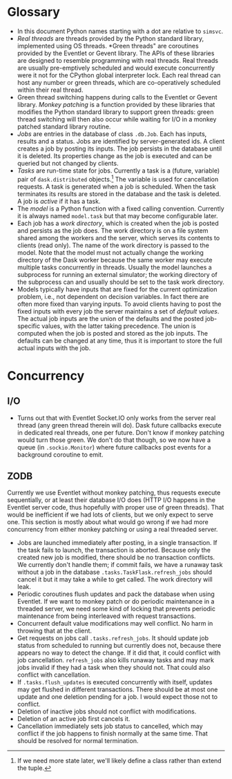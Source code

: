 # Glossary

- In this document Python names starting with a dot are
  relative to `simsvc`.
- *Real threads* are threads provided by the Python standard library,
  implemented using OS threads.  *Green threads" are coroutines
  provided by the Eventlet or Gevent library.  The APIs of these
  libraries are designed to resemble programming with real threads.
  Real threads are usually pre-emptively scheduled and would execute
  concurrently were it not for the CPython global interpreter lock.
  Each real thread can host any number or green threads, which are
  co-operatively scheduled within their real thread.
- Green thread switching happens during calls to the Eventlet or
  Gevent library.  *Monkey patching* is a function provided by
  these libraries that modifies the Python standard library to
  support green threads: green thread switching will then also occur
  while waiting for I/O in a monkey patched standard library routine.
- *Jobs* are entries in the database of class `.db.Job`.  Each has
  inputs, results and a status.  Jobs are identified by
  server-generated ids.  A client creates a job by posting its
  inputs.  The job persists in the database until it is deleted.  Its
  properties change as the job is executed and can be queried but
  not changed by clients.
- *Tasks* are run-time state for jobs.  Currently a task is a (future,
  variable) pair of `dask.distributed` objects.[^taskextend] The
  variable is used for cancellation requests.  A task is generated
  when a job is scheduled.  When the task terminates its results are
  stored in the database and the task is deleted.  A job is *active* if
  it has a task.
- The *model* is a Python function with a fixed calling convention.
  Currently it is always named `model.task` but that may become
  configurable later.
- Each job has a *work directory*, which is created when the job is
  posted and persists as the job does.  The work directory is on a
  file system shared among the workers and the server, which serves
  its contents to clients (read only).  The name of the work directory
  is passed to the model.  Note that the model must not actually
  change the working directory of the Dask worker because the same
  worker may execute multiple tasks concurrently in threads.  Usually
  the model launches a subprocess for running an external simulator;
  the working directory of the subprocess can and usually should be
  set to the task work directory.
- Models typically have inputs that are fixed for the current
  optimization problem, i.e., not dependent on decision variables.  In
  fact there are often more fixed than varying inputs.  To avoid
  clients having to post the fixed inputs with every job the server
  maintains a set of *default values*.  The actual job inputs are the
  union of the defaults and the posted job-specific values, with the
  latter taking precedence.  The union is computed when the job is
  posted and stored as the job inputs.  The defaults can be changed at
  any time, thus it is important to store the full actual inputs with
  the job.

[^taskextend]: If we need more state later, we'll likely define a
    class rather than extend the tuple.

# Concurrency

## I/O

- Turns out that with Eventlet Socket.IO only works from the server
  real thread (any green thread therein will do).  Dask future
  callbacks execute in dedicated real threads, one per future.  Don't
  know if monkey patching would turn those green.  We don't do that
  though, so we now have a queue (in `.sockio.Monitor`) where future
  callbacks post events for a background coroutine to emit.

## ZODB

Currently we use Eventlet without monkey patching, thus requests
execute sequentially, or at least their database I/O does (HTTP I/O
happens in the Eventlet server code, thus hopefully with proper use of
green threads).  That would be inefficient if we had lots of clients,
but we only expect to serve one.  This section is mostly about what
would go wrong if we had more concurrency from either monkey patching
or using a real threaded server.

- Jobs are launched immediately after posting, in a single
  transaction.  If the task fails to launch, the transaction is
  aborted.  Because only the created new job is modified, there should
  be no transaction conflicts.  We currently don't handle them; if
  commit fails, we have a runaway task without a job in the database
  `.tasks.TaskFlask.refresh_jobs` should cancel it but it may take a
  while to get called.  The work directory will leak.
- Periodic coroutines flush updates and pack the database when using
  Eventlet.  If we want to monkey patch or do periodic maintenance in
  a threaded server, we need some kind of locking that prevents 
  periodic maintenance from being interleaved with request transactions.
- Concurrent default value modifications may well conflict.  No harm
  in throwing that at the client.
- Get requests on jobs call `.tasks.refresh_jobs`.  It should update
  job status from scheduled to running but currently does not, because
  there appears no way to detect the change.  If it did that, it could
  conflict with job cancellation.  `refresh_jobs` also kills runaway tasks
  and may mark jobs invalid if they had a task when they should not.
  That could also conflict with cancellation.
- If `.tasks.flush_updates` is executed concurrently with itself,
  updates may get flushed in different transactions.  There should be
  at most one update and one deletion pending for a job.  I would
  expect those not to conflict.
- Deletion of inactive jobs should not conflict with modifications.
- Deletion of an active job first cancels it.
- Cancellation immediately sets job status to cancelled, which
  may conflict if the job happens to finish normally at the same time.
  That should be resolved for normal termination.
